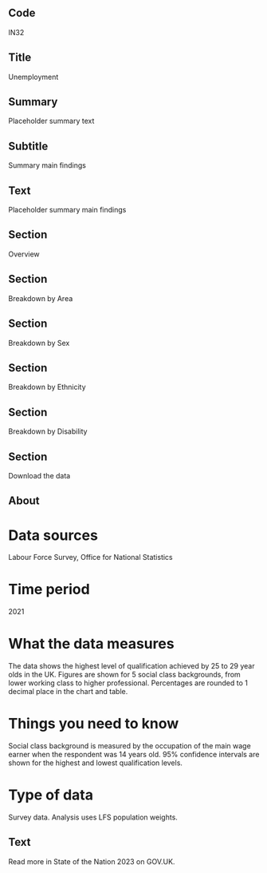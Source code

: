 ## Code
IN32

## Title
Unemployment

## Summary
Placeholder summary text

## Subtitle
Summary main findings

## Text
Placeholder summary main findings

## Section
Overview

## Section
Breakdown by Area

## Section
Breakdown by Sex

## Section
Breakdown by Ethnicity

## Section
Breakdown by Disability

## Section
Download the data

## About
# Data sources
Labour Force Survey, Office for National Statistics

# Time period
2021

# What the data measures
The data shows the highest level of qualification achieved by 25 to 29 year olds in the UK. Figures are shown for 5 social class backgrounds, from lower working class to higher professional. Percentages are rounded to 1 decimal place in the chart and table.

# Things you need to know
Social class background is measured by the occupation of the main wage earner when the respondent was 14 years old. 95% confidence intervals are shown for the highest and lowest qualification levels.

# Type of data
Survey data. Analysis uses LFS population weights.

## Text
Read more in State of the Nation 2023 on GOV.UK.
